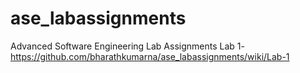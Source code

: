 # ase_labassignments

Advanced Software Engineering Lab Assignments
Lab 1- https://github.com/bharathkumarna/ase_labassignments/wiki/Lab-1
